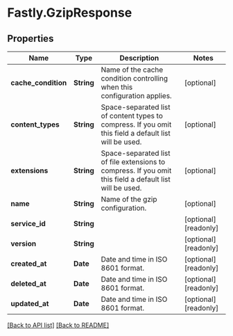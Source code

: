 # Fastly.GzipResponse

## Properties

Name | Type | Description | Notes
------------ | ------------- | ------------- | -------------
**cache_condition** | **String** | Name of the cache condition controlling when this configuration applies. | [optional] 
**content_types** | **String** | Space-separated list of content types to compress. If you omit this field a default list will be used. | [optional] 
**extensions** | **String** | Space-separated list of file extensions to compress. If you omit this field a default list will be used. | [optional] 
**name** | **String** | Name of the gzip configuration. | [optional] 
**service_id** | **String** |  | [optional] [readonly] 
**version** | **String** |  | [optional] [readonly] 
**created_at** | **Date** | Date and time in ISO 8601 format. | [optional] [readonly] 
**deleted_at** | **Date** | Date and time in ISO 8601 format. | [optional] [readonly] 
**updated_at** | **Date** | Date and time in ISO 8601 format. | [optional] [readonly] 


[[Back to API list]](../../README.md#endpoints) [[Back to README]](../../README.md)
